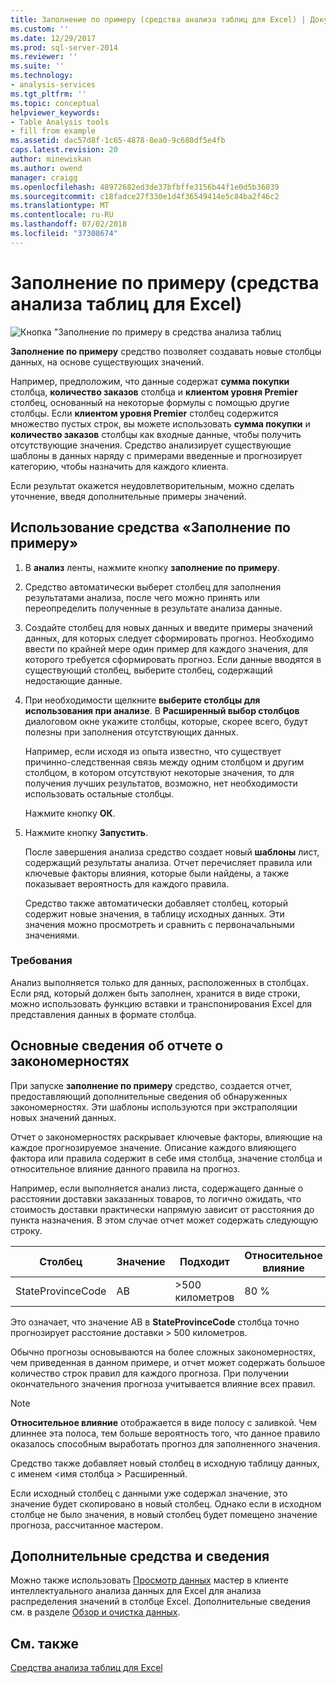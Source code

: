 ```yaml
---
title: Заполнение по примеру (средства анализа таблиц для Excel) | Документация Майкрософт
ms.custom: ''
ms.date: 12/29/2017
ms.prod: sql-server-2014
ms.reviewer: ''
ms.suite: ''
ms.technology:
- analysis-services
ms.tgt_pltfrm: ''
ms.topic: conceptual
helpviewer_keywords:
- Table Analysis tools
- fill from example
ms.assetid: dac57d8f-1c65-4878-8ea0-9c680df5e4fb
caps.latest.revision: 20
author: minewiskan
ms.author: owend
manager: craigg
ms.openlocfilehash: 48972682ed3de37bfbffe3156b44f1e0d5b36039
ms.sourcegitcommit: c18fadce27f330e1d4f36549414e5c84ba2f46c2
ms.translationtype: MT
ms.contentlocale: ru-RU
ms.lasthandoff: 07/02/2018
ms.locfileid: "37308674"
---
```

# <a name="fill-from-example-table-analysis-tools-for-excel"></a>Заполнение по примеру (средства анализа таблиц для Excel)
  ![Кнопка "Заполнение по примеру в средства анализа таблиц](media/tat-fillex.gif "кнопку заполнение по примеру в средства анализа таблиц")  
  
 **Заполнение по примеру** средство позволяет создавать новые столбцы данных, на основе существующих значений.  
  
 Например, предположим, что данные содержат **сумма покупки** столбца, **количество заказов** столбца и **клиентом уровня Premier** столбец, основанный на некоторые формулы с помощью другие столбцы. Если **клиентом уровня Premier** столбец содержится множество пустых строк, вы можете использовать **сумма покупки** и **количество заказов** столбцы как входные данные, чтобы получить отсутствующие значения. Средство анализирует существующие шаблоны в данных наряду с примерами введенные и прогнозирует категорию, чтобы назначить для каждого клиента.  
  
 Если результат окажется неудовлетворительным, можно сделать уточнение, введя дополнительные примеры значений.  
  
## <a name="using-the-fill-from-example-tool"></a>Использование средства «Заполнение по примеру»  
  
1.  В **анализ** ленты, нажмите кнопку **заполнение по примеру**.  
  
2.  Средство автоматически выберет столбец для заполнения результатами анализа, после чего можно принять или переопределить полученные в результате анализа данные.  
  
3.  Создайте столбец для новых данных и введите примеры значений данных, для которых следует сформировать прогноз. Необходимо ввести по крайней мере один пример для каждого значения, для которого требуется сформировать прогноз. Если данные вводятся в существующий столбец, выберите столбец, содержащий недостающие данные.  
  
4.  При необходимости щелкните **выберите столбцы для использования при анализе**. В **Расширенный выбор столбцов** диалоговом окне укажите столбцы, которые, скорее всего, будут полезны при заполнения отсутствующих данных.  
  
     Например, если исходя из опыта известно, что существует причинно-следственная связь между одним столбцом и другим столбцом, в котором отсутствуют некоторые значения, то для получения лучших результатов, возможно, нет необходимости использовать остальные столбцы.  
  
     Нажмите кнопку **ОК**.  
  
5.  Нажмите кнопку **Запустить**.  
  
     После завершения анализа средство создает новый **шаблоны** лист, содержащий результаты анализа. Отчет перечисляет правила или ключевые факторы влияния, которые были найдены, а также показывает вероятность для каждого правила.  
  
     Средство также автоматически добавляет столбец, который содержит новые значения, в таблицу исходных данных. Эти значения можно просмотреть и сравнить с первоначальными значениями.  
  
### <a name="requirements"></a>Требования  
 Анализ выполняется только для данных, расположенных в столбцах. Если ряд, который должен быть заполнен, хранится в виде строки, можно использовать функцию вставки и транспонирования Excel для представления данных в формате столбца.  
  
## <a name="understanding-the-pattern-report"></a>Основные сведения об отчете о закономерностях  
 При запуске **заполнение по примеру** средство, создается отчет, предоставляющий дополнительные сведения об обнаруженных закономерностях. Эти шаблоны используются при экстраполяции новых значений данных.  
  
 Отчет о закономерностях раскрывает ключевые факторы, влияющие на каждое прогнозируемое значение. Описание каждого влияющего фактора или правила содержит в себе имя столбца, значение столбца и относительное влияние данного правила на прогноз.  
  
 Например, если выполняется анализ листа, содержащего данные о расстоянии доставки заказанных товаров, то логично ожидать, что стоимость доставки практически напрямую зависит от расстояния до пункта назначения. В этом случае отчет может содержать следующую строку.  
  
|Столбец|Значение|Подходит|Относительное влияние|  
|------------|-----------|------------|---------------------|  
|StateProvinceCode|AB|>500 километров|80 %|  
  
 Это означает, что значение AB в **StateProvinceCode** столбца точно прогнозирует расстояние доставки > 500 километров.  
  
 Обычно прогнозы основываются на более сложных закономерностях, чем приведенная в данном примере, и отчет может содержать большое количество строк правил для каждого прогноза. При получении окончательного значения прогноза учитывается влияние всех правил.  
  
> [!NOTE]  
>  **Относительное влияние** отображается в виде полосу с заливкой. Чем длиннее эта полоса, тем больше вероятность того, что данное правило оказалось способным выработать прогноз для заполненного значения.  
  
 Средство также добавляет новый столбец в исходную таблицу данных, с именем \<имя столбца > Расширенный.  
  
 Если исходный столбец с данными уже содержал значение, это значение будет скопировано в новый столбец. Однако если в исходном столбце не было значения, в новый столбец будет помещено значение прогноза, рассчитанное мастером.  
  
## <a name="related-tools-and-information"></a>Дополнительные средства и сведения  
 Можно также использовать [Просмотр данных](explore-data-sql-server-data-mining-add-ins.md) мастер в клиенте интеллектуального анализа данных для Excel для анализа распределения значений в столбце Excel. Дополнительные сведения см. в разделе [Обзор и очистка данных](exploring-and-cleaning-data.md).  
  
## <a name="see-also"></a>См. также  
 [Средства анализа таблиц для Excel](table-analysis-tools-for-excel.md)  
  
  
